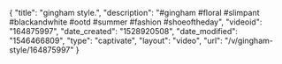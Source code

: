 {
    "title": "gingham style.",
    "description": "#gingham #floral #slimpant #blackandwhite #ootd #summer #fashion #shoeoftheday",
    "videoid": "164875997",
    "date_created": "1528920508",
    "date_modified": "1546466809",
    "type": "captivate",
    "layout": "video",
    "url": "\/v\/gingham-style\/164875997"
}